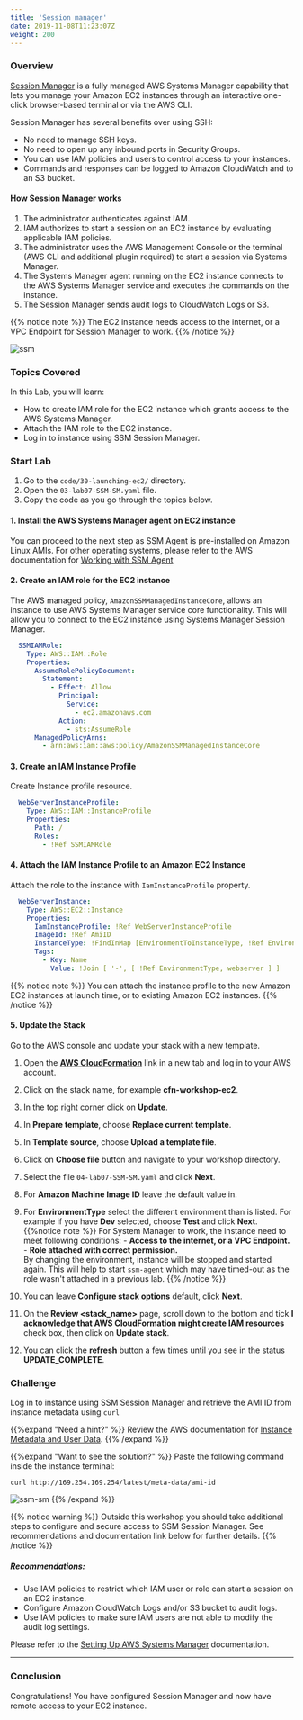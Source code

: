 ```yaml
---
title: 'Session manager'
date: 2019-11-08T11:23:07Z
weight: 200
---
```


### Overview

[Session Manager](https://docs.aws.amazon.com/systems-manager/latest/userguide/session-manager.html) is a fully managed
AWS Systems Manager capability that lets you manage your Amazon EC2 instances through an interactive one-click browser-based terminal or via the AWS CLI.

Session Manager has several benefits over using SSH:

+ No need to manage SSH keys.
+ No need to open up any inbound ports in Security Groups.
+ You can use IAM policies and users to control access to your instances.
+ Commands and responses can be logged to Amazon CloudWatch and to an S3 bucket.

#### How Session Manager works

1. The administrator authenticates against IAM.
1. IAM authorizes to start a session on an EC2 instance by evaluating applicable IAM policies.
1. The administrator uses the AWS Management Console or the terminal (AWS CLI and additional plugin required) to
   start a session via Systems Manager.
1. The Systems Manager agent running on the EC2 instance connects to the AWS Systems Manager service
   and executes the commands on the instance.
1. The Session Manager sends audit logs to CloudWatch Logs or S3.

{{% notice note %}}
The EC2 instance needs access to the internet, or a VPC Endpoint for Session Manager to work.
{{% /notice %}}

![ssm](session-manager/ssm-sm-1.png)

### Topics Covered
In this Lab, you will learn:

+ How to create IAM role for the EC2 instance which grants access to the AWS Systems Manager.
+ Attach the IAM role to the EC2 instance.
+ Log in to instance using SSM Session Manager.

### Start Lab

1. Go to the `code/30-launching-ec2/` directory.
1. Open the `03-lab07-SSM-SM.yaml` file.
1. Copy the code as you go through the topics below.

#### 1. Install the AWS Systems Manager agent on EC2 instance

You can proceed to the next step as SSM Agent is pre-installed on Amazon Linux AMIs. For other operating systems, please
refer to the AWS documentation for [Working with SSM Agent](https://docs.aws.amazon.com/systems-manager/latest/userguide/ssm-agent.html)

#### 2. Create an IAM role for the EC2 instance
The AWS managed policy, `AmazonSSMManagedInstanceCore`, allows an instance to use AWS Systems Manager service core
functionality. This will allow you to connect to the EC2 instance using Systems Manager Session Manager.

```yaml
  SSMIAMRole:
    Type: AWS::IAM::Role
    Properties:
      AssumeRolePolicyDocument:
        Statement:
          - Effect: Allow
            Principal:
              Service:
                - ec2.amazonaws.com
            Action:
              - sts:AssumeRole
      ManagedPolicyArns:
        - arn:aws:iam::aws:policy/AmazonSSMManagedInstanceCore
```

#### 3. Create an IAM Instance Profile

Create Instance profile resource.

```yaml
  WebServerInstanceProfile:
    Type: AWS::IAM::InstanceProfile
    Properties:
      Path: /
      Roles:
        - !Ref SSMIAMRole
```

#### 4. Attach the IAM Instance Profile to an Amazon EC2 Instance

Attach the role to the instance with `IamInstanceProfile` property.

```yaml
  WebServerInstance:
    Type: AWS::EC2::Instance
    Properties:
      IamInstanceProfile: !Ref WebServerInstanceProfile
      ImageId: !Ref AmiID
      InstanceType: !FindInMap [EnvironmentToInstanceType, !Ref EnvironmentType, InstanceType]
      Tags:
        - Key: Name
          Value: !Join [ '-', [ !Ref EnvironmentType, webserver ] ]
```

{{% notice note %}}
You can attach the instance profile to the new Amazon EC2 instances at launch time, or to existing Amazon EC2 instances.
{{% /notice %}}

#### 5. Update the Stack

Go to the AWS console and update your stack with a new template.

1. Open the **[AWS CloudFormation](https://console.aws.amazon.com/cloudformation)** link in a new tab and log in to your AWS account.
1. Click on the stack name, for example **cfn-workshop-ec2**.
1. In the top right corner click on **Update**.
1. In **Prepare template**, choose **Replace current template**.
1. In **Template source**, choose **Upload a template file**.
1. Click on **Choose file** button and navigate to your workshop directory.
1. Select the file `04-lab07-SSM-SM.yaml` and click **Next**.
1. For **Amazon Machine Image ID** leave the default value in.
1. For **EnvironmentType** select the different environment than is listed. For example if you have **Dev** selected, choose **Test** and click **Next**.
{{%notice note %}}
For System Manager to work, the instance need to meet following conditions:
  \- **Access to the internet, or a VPC Endpoint.** \
  \- **Role attached with correct permission.** \
By changing the environment, instance will be stopped and started again. This will help to start `ssm-agent` which may have timed-out as the role wasn't attached in a previous lab.
{{% /notice %}}

1. You can leave **Configure stack options** default, click **Next**.
1. On the **Review <stack_name>** page, scroll down to the bottom and tick **I acknowledge that AWS CloudFormation might create IAM resources** check box, then click on **Update stack**.
1. You can click the **refresh** button a few times until you see in the status **UPDATE_COMPLETE**.

### Challenge

Log in to instance using SSM Session Manager and retrieve the AMI ID from instance metadata using `curl`

{{%expand "Need a hint?" %}}
Review the AWS documentation for [Instance Metadata and User Data](https://docs.aws.amazon.com/AWSEC2/latest/UserGuide/ec2-instance-metadata.html?shortFooter=true#instancedata-data-retrieval).
{{% /expand %}}

{{%expand "Want to see the solution?" %}}
Paste the following command inside the instance terminal:

```
curl http://169.254.169.254/latest/meta-data/ami-id
```

![ssm-sm](session-manager/ssm-sm-1.gif)
{{% /expand %}}

{{% notice warning %}}
Outside this workshop you should take additional steps to configure and secure access to SSM Session Manager. See
recommendations and documentation link below for further details.
{{% /notice %}}

##### Recommendations:

+ Use IAM policies to restrict which IAM user or role can start a session on an EC2 instance.
+ Configure Amazon CloudWatch Logs and/or S3 bucket to audit logs.
+ Use IAM policies to make sure IAM users are not able to modify the audit log settings.

Please refer to the [Setting Up AWS Systems Manager](https://docs.aws.amazon.com/systems-manager/latest/userguide/systems-manager-setting-up.html)
documentation.

---
### Conclusion

Congratulations! You have configured Session Manager and now have remote access to your EC2 instance.
